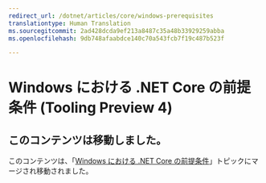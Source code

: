 ```yaml
---
redirect_url: /dotnet/articles/core/windows-prerequisites
translationtype: Human Translation
ms.sourcegitcommit: 2ad428dcda9ef213a8487c35a48b33929259abba
ms.openlocfilehash: 9db748afaabdce140c70a543fcb7f19c487b523f

---
```


# <a name="prerequisites-for-net-core-on-windows-tooling-preview-4"></a>Windows における .NET Core の前提条件 (Tooling Preview 4)

## <a name="content-moved"></a>このコンテンツは移動しました。
このコンテンツは、「[Windows における .NET Core の前提条件](../windows-prerequisites.md)」トピックにマージされ移動されました。 



<!--HONumber=Jan17_HO3-->


